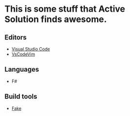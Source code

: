 # This is some stuff that Active Solution finds awesome.

## Editors
- [Visual Studio Code](https://code.visualstudio.com/)
- [VsCodeVim](https://github.com/VSCodeVim/Vim)


## Languages
- F#

## Build tools
- [Fake](https://fake.build/)

